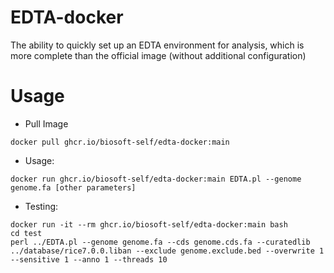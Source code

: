 # EDTA-docker
The ability to quickly set up an EDTA environment for analysis, which is more complete than the official image (without additional configuration)

# Usage

* Pull Image
```
docker pull ghcr.io/biosoft-self/edta-docker:main
```
* Usage:

```
docker run ghcr.io/biosoft-self/edta-docker:main EDTA.pl --genome genome.fa [other parameters]
```

* Testing:

```
docker run -it --rm ghcr.io/biosoft-self/edta-docker:main bash
cd test
perl ../EDTA.pl --genome genome.fa --cds genome.cds.fa --curatedlib ../database/rice7.0.0.liban --exclude genome.exclude.bed --overwrite 1 --sensitive 1 --anno 1 --threads 10
```
